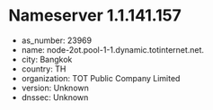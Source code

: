# Nameserver 1.1.141.157

* as_number: 23969
* name: node-2ot.pool-1-1.dynamic.totinternet.net.
* city: Bangkok
* country: TH
* organization: TOT Public Company Limited
* version: Unknown
* dnssec: Unknown

